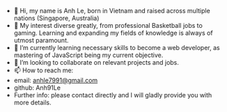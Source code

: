 - 👋 Hi, my name is Anh Le, born in Vietnam and raised across multiple nations (Singapore, Australia)
- 👀 My interest diverse greatly, from professional Basketball jobs to gaming. Learning and expanding my fields of knowledge is always of utmost paramount.
- 🌱 I’m currently learning necessary skills to become a web developer, as mastering of JavaScript being my current objective.
- 💞️ I’m looking to collaborate on relevant projects and jobs.
- 📫 How to reach me:
-   email: anhle7991@gmail.com
-   github: Anh91Le
-   Further info: please contact directly and I will gladly provide you with more details.

<!---
Anh91Le/Anh91Le is a ✨ special ✨ repository because its `README.md` (this file) appears on your GitHub profile.
You can click the Preview link to take a look at your changes.
--->
